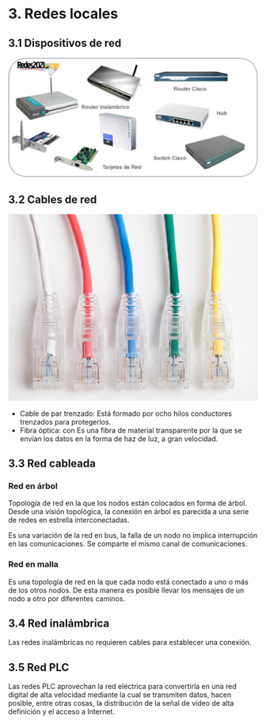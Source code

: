 # 3. Redes locales

## 3.1 Dispositivos de red

![](img/2019-10-23-08-37-57.png)

## 3.2 Cables de red

![](img/Resultado%20de%20imagen%20de%20cable%20de%20par%20trenzado.png)

- Cable de par trenzado: Está formado por ocho hilos conductores trenzados para protegerlos.
- Fibra óptica: con Es una fibra de material transparente por la que se envían los datos en la forma de haz de luz, a gran velocidad.

## 3.3 Red cableada

### Red en árbol

Topología de red en la que los nodos están colocados en forma de árbol. Desde una visión topológica, la conexión en árbol es parecida a una serie de redes en estrella interconectadas.

Es una variación de la red en bus, la falla de un nodo no implica interrupción en las comunicaciones. Se comparte el mismo canal de comunicaciones.

### Red en malla

Es una topología de red en la que cada nodo está conectado a uno o más de los otros nodos. De esta manera es posible llevar los mensajes de un nodo a otro por diferentes caminos.

## 3.4 Red inalámbrica

Las redes inalámbricas no requieren cables para establecer una conexión.

## 3.5 Red PLC

Las redes PLC aprovechan la red eléctrica para convertirla en una red digital de alta velocidad mediante la cual se transmiten datos, hacen posible, entre otras cosas, la distribución de la señal de vídeo de alta definición y el acceso a Internet.